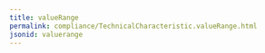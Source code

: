 ```yaml
---
title: valueRange
permalink: compliance/TechnicalCharacteristic.valueRange.html
jsonid: valuerange
---
```

